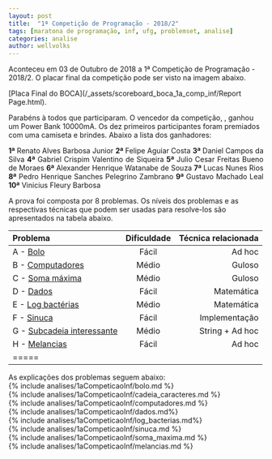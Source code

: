 ```yaml
---
layout: post
title:  "1ª Competição de Programação - 2018/2"
tags: [maratona de programação, inf, ufg, problemset, analise]
categories: analise
author: wellvolks
---
```



Aconteceu em 03 de Outubro de 2018 a 1ª Competição de Programação - 2018/2. O placar final da competição pode ser visto na imagem
abaixo.

[Placa Final do BOCA](/_assets/scoreboard_boca_1a_comp_inf/Report Page.html).

Parabéns à todos que participaram. O vencedor da competição, , ganhou um Power Bank 10000mA. Os dez primeiros participantes foram premiados com uma camiseta e brindes. Abaixo a lista dos ganhadores:

<p align="justify">
<b>1ª</b>  Renato Alves Barbosa Junior
<b>2ª</b>   Felipe Aguiar Costa	
<b>3ª</b>	Daniel Campos da Silva
<b>4ª</b>	Gabriel Crispim Valentino de Siqueira
<b>5ª</b>	Julio Cesar Freitas Bueno de Moraes
<b>6ª</b>	Alexander Henrique Watanabe de Souza
<b>7ª</b>	Lucas Nunes Rios
<b>8ª</b>	Pedro Henrique Sanches Pelegrino Zambrano
<b>9ª</b>	Gustavo Machado Leal
<b>10ª</b>	Vinicius Fleury Barbosa
  </p>
A prova foi composta por 8 problemas. Os níveis dos problemas e as respectivas técnicas que podem ser usadas para resolve-los são apresentados na tabela abaixo.



| Problema                                            | Dificuldade   | Técnica relacionada      |
|:----------------------------------------------------|:-------------:|-------------------------:|
|A - <a href="#bolo">Bolo</a>                        | Fácil         | Ad hoc                   |
|B - <a href="#computadores">Computadores</a>                | Médio         | Guloso                   |
|C - <a href="#soma">Soma máxima</a>                   | Médio         | Guloso                   |
|D - <a href="#dados">Dados</a>                      | Fácil         | Matemática               |
|E - <a href="#log">Log bactérias</a>            | Médio         | Matemática               |
|F - <a href="#sinuca">Sinuca</a>                    | Fácil         | Implementação            |
|G - <a href="#subcadeia">Subcadeia interessante</a>  | Médio         | String + Ad hoc          |
|H - <a href="#melancias">Melancias</a>                  | Fácil         | Ad hoc                   |
|=====


As explicações dos problemas seguem abaixo: <br> 
{% include analises/1aCompeticaoInf/bolo.md %} <br>
{% include analises/1aCompeticaoInf/cadeia_caracteres.md %} <br>
{% include analises/1aCompeticaoInf/computadores.md %} <br>
{% include analises/1aCompeticaoInf/dados.md%} <br>
{% include analises/1aCompeticaoInf/log_bacterias.md%} <br>
{% include analises/1aCompeticaoInf/sinuca.md %} <br>
{% include analises/1aCompeticaoInf/soma_maxima.md %} <br>
{% include analises/1aCompeticaoInf/melancias.md %} <br>
